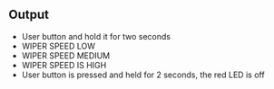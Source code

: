 
## Output 
* User button and hold it for two seconds
* WIPER SPEED LOW
* WIPER SPEED MEDIUM
* WIPER SPEED IS HIGH
* User button is pressed and held for 2 seconds, the red LED is off
